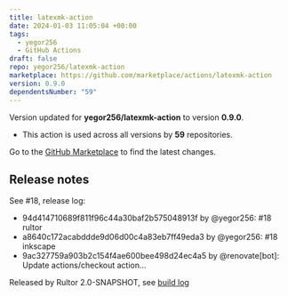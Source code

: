 ```yaml
---
title: latexmk-action
date: 2024-01-03 11:05:04 +00:00
tags:
  - yegor256
  - GitHub Actions
draft: false
repo: yegor256/latexmk-action
marketplace: https://github.com/marketplace/actions/latexmk-action
version: 0.9.0
dependentsNumber: "59"
---
```



Version updated for **yegor256/latexmk-action** to version **0.9.0**.
- This action is used across all versions by **59** repositories.

Go to the [GitHub Marketplace](https://github.com/marketplace/actions/latexmk-action) to find the latest changes.

## Release notes

See #18, release log:

 * 94d414710689f811f96c44a30baf2b575048913f by @yegor256: #18 rultor
 * a8640c172acabddde9d06d00c4a83eb7ff49eda3 by @yegor256: #18 inkscape
 * 9ac327759a903b2c154f4ae600bee498d24ec4a5 by @renovate[bot]: Update actions/checkout action...

Released by Rultor 2.0-SNAPSHOT, see [build log](https://www.rultor.com/t/37689-1874843551)
